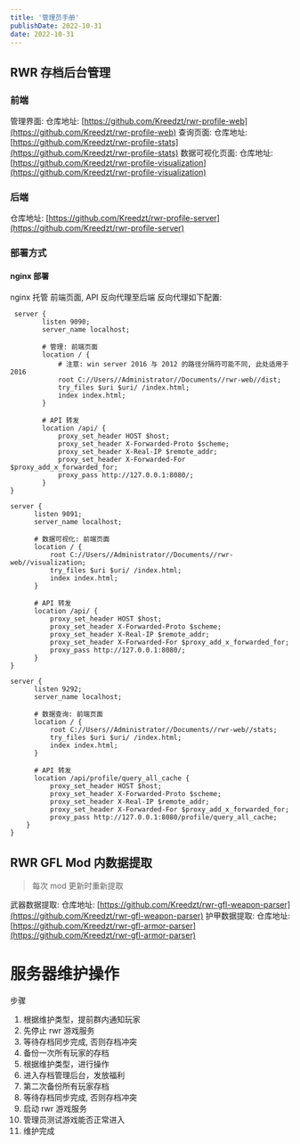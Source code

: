 ```yaml
---
title: '管理员手册'
publishDate: 2022-10-31
date: 2022-10-31
---
```


## RWR 存档后台管理

### 前端

管理界面: 仓库地址: [https://github.com/Kreedzt/rwr-profile-web](https://github.com/Kreedzt/rwr-profile-web)
查询页面: 仓库地址: [https://github.com/Kreedzt/rwr-profile-stats](https://github.com/Kreedzt/rwr-profile-stats)
数据可视化页面: 仓库地址: [https://github.com/Kreedzt/rwr-profile-visualization](https://github.com/Kreedzt/rwr-profile-visualization)

### 后端

仓库地址: [https://github.com/Kreedzt/rwr-profile-server](https://github.com/Kreedzt/rwr-profile-server)

### 部署方式

#### nginx 部署

nginx 托管 前端页面, API 反向代理至后端
反向代理如下配置:

```nginx
 server {
        listen 9090;
        server_name localhost;

        # 管理: 前端页面
        location / {
            # 注意: win server 2016 与 2012 的路径分隔符可能不同, 此处适用于 2016
            root C://Users//Administrator//Documents//rwr-web//dist;
            try_files $uri $uri/ /index.html;
            index index.html;
        }

        # API 转发
        location /api/ {
         	proxy_set_header HOST $host;
        	proxy_set_header X-Forwarded-Proto $scheme;
       	 	proxy_set_header X-Real-IP $remote_addr;
        	proxy_set_header X-Forwarded-For $proxy_add_x_forwarded_for;
            proxy_pass http://127.0.0.1:8080/;
        }
}

server {
      listen 9091;
      server_name localhost;

      # 数据可视化: 前端页面
      location / {
          root C://Users//Administrator//Documents//rwr-web//visualization;
          try_files $uri $uri/ /index.html;
          index index.html;
      }

      # API 转发
      location /api/ {
          proxy_set_header HOST $host;
          proxy_set_header X-Forwarded-Proto $scheme;
          proxy_set_header X-Real-IP $remote_addr;
          proxy_set_header X-Forwarded-For $proxy_add_x_forwarded_for;
          proxy_pass http://127.0.0.1:8080/;
      }
}

server {
      listen 9292;
      server_name localhost;

      # 数据查询: 前端页面
      location / {
          root C://Users//Administrator//Documents//rwr-web//stats;
          try_files $uri $uri/ /index.html;
          index index.html;
      }

      # API 转发
      location /api/profile/query_all_cache {
          proxy_set_header HOST $host;
          proxy_set_header X-Forwarded-Proto $scheme;
          proxy_set_header X-Real-IP $remote_addr;
          proxy_set_header X-Forwarded-For $proxy_add_x_forwarded_for;
          proxy_pass http://127.0.0.1:8080/profile/query_all_cache;
    }
}
```

## RWR GFL Mod 内数据提取

> 每次 mod 更新时重新提取

武器数据提取: 仓库地址: [https://github.com/Kreedzt/rwr-gfl-weapon-parser](https://github.com/Kreedzt/rwr-gfl-weapon-parser)
护甲数据提取: 仓库地址: [https://github.com/Kreedzt/rwr-gfl-armor-parser](https://github.com/Kreedzt/rwr-gfl-armor-parser)

# 服务器维护操作

步骤

1. 根据维护类型，提前群内通知玩家
2. 先停止 rwr 游戏服务
3. 等待存档同步完成, 否则存档冲突
4. 备份一次所有玩家的存档
5. 根据维护类型，进行操作
6. 进入存档管理后台，发放福利
7. 第二次备份所有玩家存档
8. 等待存档同步完成, 否则存档冲突
9. 启动 rwr 游戏服务
10. 管理员测试游戏能否正常进入
11. 维护完成
